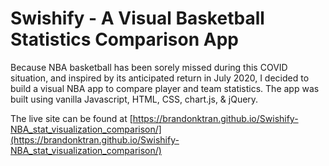 # Swishify - A Visual Basketball Statistics Comparison App
Because NBA basketball has been sorely missed during this COVID situation, and inspired by its anticipated return in July 2020, I decided to build a visual NBA app to compare player and team statistics. The app was built using vanilla Javascript, HTML, CSS, chart.js, & jQuery.

The live site can be found at [https://brandonktran.github.io/Swishify-NBA_stat_visualization_comparison/](https://brandonktran.github.io/Swishify-NBA_stat_visualization_comparison/)

